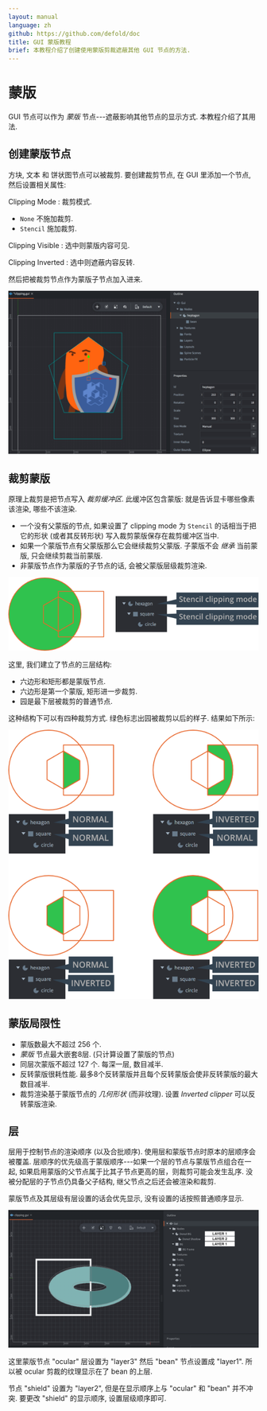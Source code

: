 ```yaml
---
layout: manual
language: zh
github: https://github.com/defold/doc
title: GUI 蒙版教程
brief: 本教程介绍了创建使用蒙版剪裁遮蔽其他 GUI 节点的方法.
---
```


# 蒙版

GUI 节点可以作为 *蒙版* 节点---遮蔽影响其他节点的显示方式. 本教程介绍了其用法.

## 创建蒙版节点

方块, 文本 和 饼状图节点可以被裁剪. 要创建裁剪节点, 在 GUI 里添加一个节点, 然后设置相关属性:

Clipping Mode
: 裁剪模式.
  - `None` 不施加裁剪.
  - `Stencil` 施加裁剪.

Clipping Visible
: 选中则蒙版内容可见.

Clipping Inverted
: 选中则遮蔽内容反转.

然后把被裁剪节点作为蒙版子节点加入进来.

![Create clipping](/manuals/images/gui-clipping/create.png)

## 裁剪蒙版

原理上裁剪是把节点写入 *裁剪缓冲区*. 此缓冲区包含蒙版: 就是告诉显卡哪些像素该渲染, 哪些不该渲染.

- 一个没有父蒙版的节点, 如果设置了 clipping mode 为 `Stencil` 的话相当于把它的形状 (或者其反转形状) 写入裁剪蒙版保存在裁剪缓冲区当中.
- 如果一个蒙版节点有父蒙版那么它会继续裁剪父蒙版. 子蒙版不会 _继承_ 当前蒙版, 只会继续剪裁当前蒙版.
- 非蒙版节点作为蒙版的子节点的话, 会被父蒙版层级裁剪渲染.

![Clipping hierarchy](/manuals/images/gui-clipping/setup.png)

这里, 我们建立了节点的三层结构:

- 六边形和矩形都是蒙版节点.
- 六边形是第一个蒙版, 矩形进一步裁剪.
- 园是最下层被裁剪的普通节点.

这种结构下可以有四种裁剪方式. 绿色标志出园被裁剪以后的样子. 结果如下所示:

![Stencil masks](/manuals/images/gui-clipping/modes.png)

## 蒙版局限性

- 蒙版数最大不超过 256 个.
- _蒙版_ 节点最大嵌套8层. (只计算设置了蒙版的节点)
- 同层次蒙版不超过 127 个. 每深一层, 数目减半.
- 反转蒙版很耗性能. 最多8个反转蒙版并且每个反转蒙版会使非反转蒙版的最大数目减半.
- 裁剪渲染基于蒙版节点的 _几何形状_  (而非纹理). 设置 *Inverted clipper* 可以反转蒙版渲染.


## 层

层用于控制节点的渲染顺序 (以及合批顺序). 使用层和蒙版节点时原本的层顺序会被覆盖. 层顺序的优先级高于蒙版顺序---如果一个层的节点与蒙版节点组合在一起, 如果启用蒙版的父节点属于比其子节点更高的层，则裁剪可能会发生乱序. 没被分配层的子节点仍具备父子结构, 继父节点之后还会被渲染和裁剪.

<div class='sidenote' markdown='1'>
蒙版节点及其层级有层设置的话会优先显示, 没有设置的话按照普通顺序显示.
</div>

![Layers and clipping](/manuals/images/gui-clipping/layers.png)

这里蒙版节点 "ocular" 层设置为 "layer3" 然后 "bean" 节点设置成 "layer1". 所以被 ocular 剪裁的纹理显示在了 bean 的上层.

节点 "shield" 设置为 "layer2", 但是在显示顺序上与 "ocular" 和 "bean" 并不冲突. 要更改 "shield" 的显示顺序, 设置层级顺序即可.
